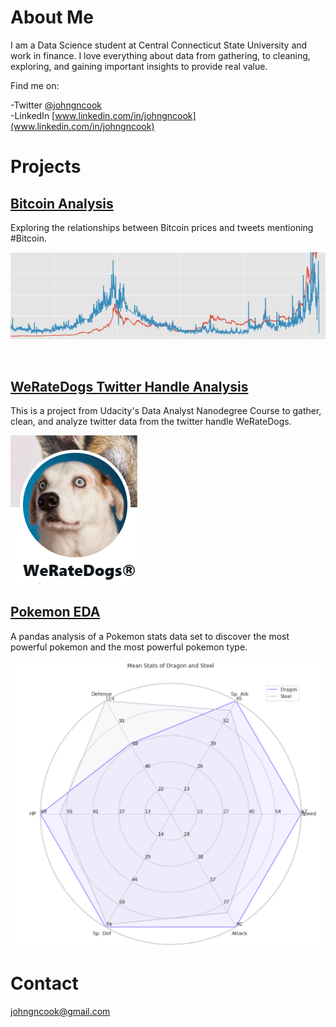 <!-- This is commented out. -->


# **About Me**
I am a Data Science student at Central Connecticut State University and work in finance. I love everything about data from gathering, to cleaning, exploring, and gaining important insights to provide real value.

Find me on:

-Twitter [@johngncook](https://twitter.com/johngncook)\
-LinkedIn [www.linkedin.com/in/johngncook](www.linkedin.com/in/johngncook)


# **Projects**

## [Bitcoin Analysis](https://github.com/johngncook/Bitcoin-Analysis)

Exploring the relationships between Bitcoin prices and tweets mentioning #Bitcoin.

![](/Images/bitcoin_analysis_image_1.JPG)  

![]()
## [WeRateDogs Twitter Handle Analysis](https://github.com/johngncook/WeRateDogs-Analysis)

This is a project from Udacity's Data Analyst Nanodegree Course to gather, clean, and analyze twitter data from the twitter handle WeRateDogs.

![](/Images/WeRateDogs.PNG)

## [Pokemon EDA](https://github.com/johngncook/pokemon-analysis)

A pandas analysis of a Pokemon stats data set to discover the most powerful pokemon and the most powerful pokemon type.

![](/Images/pokemon_image.PNG)

# **Contact**
johngncook@gmail.com
